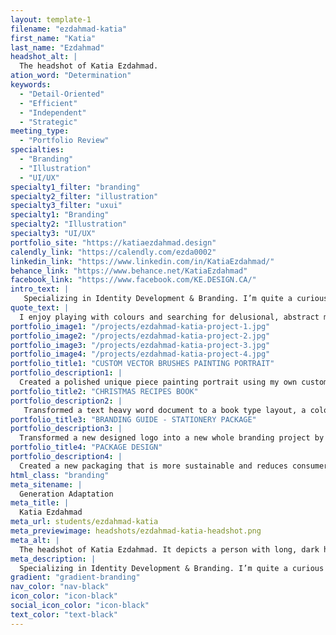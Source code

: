 ```yaml
---
layout: template-1
filename: "ezdahmad-katia"
first_name: "Katia"
last_name: "Ezdahmad"
headshot_alt: |
  The headshot of Katia Ezdahmad.
ation_word: "Determination"
keywords:
  - "Detail-Oriented"
  - "Efficient"
  - "Independent"
  - "Strategic"
meeting_type:
  - "Portfolio Review"
specialties:
  - "Branding"
  - "Illustration"
  - "UI/UX"
specialty1_filter: "branding"
specialty2_filter: "illustration"
specialty3_filter: "uxui"
specialty1: "Branding"
specialty2: "Illustration"
specialty3: "UI/UX"
portfolio_site: "https://katiaezdahmad.design"
calendly_link: "https://calendly.com/ezda0002"
linkedin_link: "https://www.linkedin.com/in/KatiaEzdahmad/"
behance_link: "https://www.behance.net/KatiaEzdahmad"
facebook_link: "https://www.facebook.com/KE.DESIGN.CA/"
intro_text: |
   Specializing in Identity Development & Branding. I’m quite a curious soul, as a result, I am able to discover novel ways of doing things or solving minor issues before they become major problems.
quote_text: |
  I enjoy playing with colours and searching for delusional, abstract meaning.
portfolio_image1: "/projects/ezdahmad-katia-project-1.jpg"
portfolio_image2: "/projects/ezdahmad-katia-project-2.jpg"
portfolio_image3: "/projects/ezdahmad-katia-project-3.jpg"
portfolio_image4: "/projects/ezdahmad-katia-project-4.jpg"
portfolio_title1: "CUSTOM VECTOR BRUSHES PAINTING PORTRAIT"
portfolio_description1: |
  Created a polished unique piece painting portrait using my own custom vector brushes.
portfolio_title2: "CHRISTMAS RECIPES BOOK"
portfolio_description2: |
   Transformed a text heavy word document to a book type layout, a colour scheme, a proper font pairing, and design a professional looking layout using Adobe Indesign.
portfolio_title3: "BRANDING GUIDE - STATIONERY PACKAGE"
portfolio_description3: |
  Transformed a new designed logo into a new whole branding project by applying the logo into a variety of elements like “Digital Online presence, Website, Stationary Package, Posters and Merchandise.
portfolio_title4: "PACKAGE DESIGN"
portfolio_description4: |
  Created a new packaging that is more sustainable and reduces consumer waste. Decreases the amount of packaging and make it more environmentally friendly.
html_class: "branding"
meta_sitename: |
  Generation Adaptation
meta_title: |
  Katia Ezdahmad
meta_url: students/ezdahmad-katia
meta_previewimage: headshots/ezdahmad-katia-headshot.png
meta_alt: |
  The headshot of Katia Ezdahmad. It depicts a person with long, dark hair, wearing a dark green graduation gown making a neutral expression at the camera.
meta_description: |
  Specializing in Identity Development & Branding. I’m quite a curious soul, as a result, I am able to discover novel ways of doing things or solving minor issues before they become major problems.
gradient: "gradient-branding"
nav_color: "nav-black"
icon_color: "icon-black"
social_icon_color: "icon-black"
text_color: "text-black"
---
```

